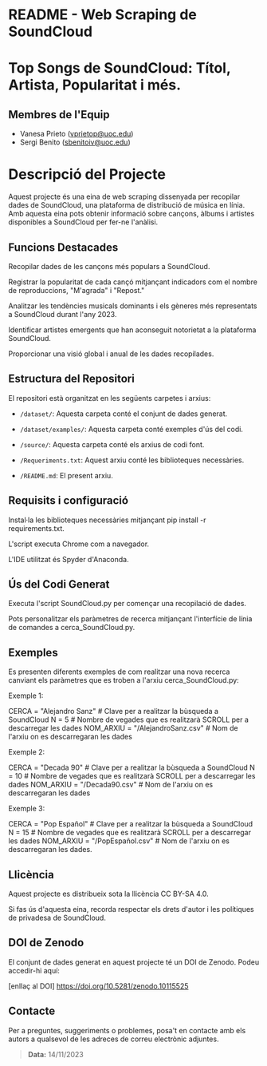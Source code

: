 # **README - Web Scraping de SoundCloud**


# Top Songs de SoundCloud: Títol, Artista, Popularitat i més.


## Membres de l'Equip

- Vanesa Prieto (vprietop@uoc.edu)
- Sergi Benito (sbenitoiv@uoc.edu)


# Descripció del Projecte

Aquest projecte és una eina de web scraping dissenyada per recopilar dades de SoundCloud,
una plataforma de distribució de música en línia. Amb aquesta eina pots obtenir informació 
sobre cançons, àlbums i artistes disponibles a SoundCloud per fer-ne l'anàlisi.


## Funcions Destacades

Recopilar dades de les cançons més populars a SoundCloud.

Registrar la popularitat de cada cançó mitjançant indicadors com el nombre de reproduccions, "M'agrada" i "Repost."

Analitzar les tendències musicals dominants i els gèneres més representats a SoundCloud durant l'any 2023.

Identificar artistes emergents que han aconseguit notorietat a la plataforma SoundCloud.

Proporcionar una visió global i anual de les dades recopilades.


## Estructura del Repositori

El repositori està organitzat en les següents carpetes i arxius:

- `/dataset/`: Aquesta carpeta conté el conjunt de dades generat.

- `/dataset/examples/`: Aquesta carpeta conté exemples d'ús del codi.

- `/source/`: Aquesta carpeta conté els arxius de codi font.

- `/Requeriments.txt`: Aquest arxiu conté les biblioteques necessàries.
  
- `/README.md`: El present arxiu.



## Requisits i configuració

Instal·la les biblioteques necessàries mitjançant pip install -r requirements.txt.

L'script executa Chrome com a navegador.

L'IDE utilitzat és Spyder d'Anaconda.


## Ús del Codi Generat

Executa l'script SoundCloud.py per començar una recopilació de dades. 

Pots personalitzar els paràmetres de recerca mitjançant l'interfície de línia de comandes a cerca_SoundCloud.py.


## Exemples

Es presenten diferents exemples de com realitzar una nova recerca canviant els paràmetres que es troben a l'arxiu cerca_SoundCloud.py:

Exemple 1:

CERCA = "Alejandro Sanz" # Clave per a realitzar la bùsqueda a SoundCloud
N = 5 # Nombre de vegades que es realitzarà SCROLL per a descarregar les dades
NOM_ARXIU = "/AlejandroSanz.csv" # Nom de l'arxiu on es descarregaran les dades

Exemple 2:

CERCA = "Decada 90" # Clave per a realitzar la bùsqueda a SoundCloud
N = 10 # Nombre de vegades que es realitzarà SCROLL per a descarregar les dades
NOM_ARXIU = "/Decada90.csv" # Nom de l'arxiu on es descarregaran les dades

Exemple 3:

CERCA = "Pop Español" # Clave per a realitzar la bùsqueda a SoundCloud
N = 15 # Nombre de vegades que es realitzarà SCROLL per a descarregar les dades
NOM_ARXIU = "/PopEspañol.csv" # Nom de l'arxiu on es descarregaran les dades.


## Llicència

Aquest projecte es distribueix sota la llicència CC BY-SA 4.0. 

Si fas ús d'aquesta eina, recorda respectar els drets d'autor i les polítiques de privadesa de SoundCloud.


## DOI de Zenodo

El conjunt de dades generat en aquest projecte té un DOI de Zenodo. Podeu accedir-hi aquí: 

[enllaç al DOI] https://doi.org/10.5281/zenodo.10115525


## Contacte

Per a preguntes, suggeriments o problemes, posa't en contacte amb els autors a qualsevol de les adreces de correu electrònic adjuntes.


> **Data:** 14/11/2023
